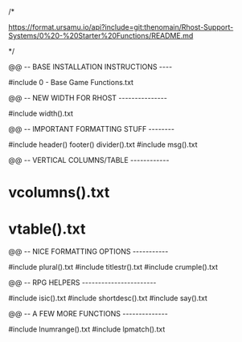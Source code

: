 /*

https://format.ursamu.io/api?include=git:thenomain/Rhost-Support-Systems/0%20-%20Starter%20Functions/README.md

*/

@@ -- BASE INSTALLATION INSTRUCTIONS ----

#include 0 - Base Game Functions.txt

@@ -- NEW WIDTH FOR RHOST ---------------

#include width().txt

@@ -- IMPORTANT FORMATTING STUFF --------

#include header() footer() divider().txt
#include msg().txt

@@ -- VERTICAL COLUMNS/TABLE ------------

# vcolumns().txt
# vtable().txt

@@ -- NICE FORMATTING OPTIONS -----------

#include plural().txt
#include titlestr().txt
#include crumple().txt

@@ -- RPG HELPERS -----------------------

#include isic().txt
#include shortdesc().txt
#include say().txt

@@ -- A FEW MORE FUNCTIONS --------------

#include lnumrange().txt
#include lpmatch().txt
